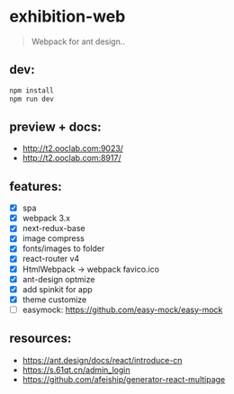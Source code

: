 # exhibition-web
> Webpack for ant design..

## dev:
```bash
npm install 
npm run dev
```

## preview + docs:
+ http://t2.ooclab.com:9023/
+ http://t2.ooclab.com:8917/


## features:
+ [x] spa 
+ [x] webpack 3.x
+ [x] next-redux-base
+ [x] image compress
+ [x] fonts/images to folder
+ [x] react-router v4
+ [x] HtmlWebpack -> webpack favico.ico
+ [x] ant-design optmize
+ [x] add spinkit for app
+ [x] theme customize
+ [ ] easymock: https://github.com/easy-mock/easy-mock

## resources:
+ https://ant.design/docs/react/introduce-cn
+ https://s.61qt.cn/admin_login
+ https://github.com/afeiship/generator-react-multipage
